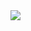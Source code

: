 <a href="https://github.com/devxb/gitanimals">
  <img src="https://render.gitanimals.org/farms/{Joshcho426}"/>
</a>
